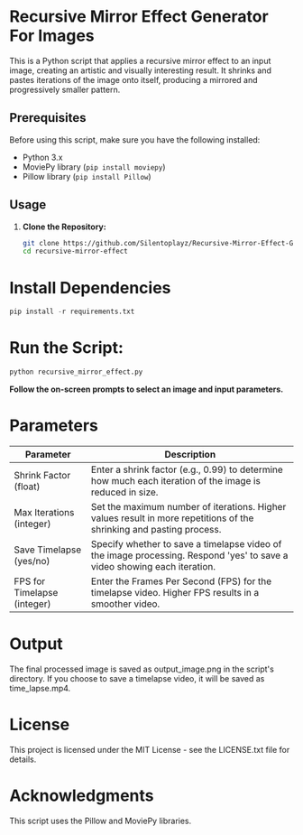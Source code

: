 # Recursive Mirror Effect Generator For Images
This is a Python script that applies a recursive mirror effect to an input image, creating an artistic and visually interesting result. It shrinks and pastes iterations of the image onto itself, producing a mirrored and progressively smaller pattern.

## Prerequisites
Before using this script, make sure you have the following installed:

- Python 3.x
- MoviePy library (`pip install moviepy`)
- Pillow library (`pip install Pillow`)

## Usage
1. **Clone the Repository:**
   ```bash
   git clone https://github.com/Silentoplayz/Recursive-Mirror-Effect-Generator-For-Images.git
   cd recursive-mirror-effect
   ```

# **Install Dependencies**
  ```python
  pip install -r requirements.txt
  ```

# **Run the Script:**
  ```python
  python recursive_mirror_effect.py
  ```
**Follow the on-screen prompts to select an image and input parameters.**

# Parameters

| Parameter                | Description                                                                                                       |
|--------------------------|-------------------------------------------------------------------------------------------------------------------|
| Shrink Factor (float)    | Enter a shrink factor (e.g., 0.99) to determine how much each iteration of the image is reduced in size.         |
| Max Iterations (integer) | Set the maximum number of iterations. Higher values result in more repetitions of the shrinking and pasting process. |
| Save Timelapse (yes/no)  | Specify whether to save a timelapse video of the image processing. Respond 'yes' to save a video showing each iteration. |
| FPS for Timelapse (integer) | Enter the Frames Per Second (FPS) for the timelapse video. Higher FPS results in a smoother video.                  |


# Output
The final processed image is saved as output_image.png in the script's directory. If you choose to save a timelapse video, it will be saved as time_lapse.mp4.

# License
This project is licensed under the MIT License - see the LICENSE.txt file for details.

# Acknowledgments
This script uses the Pillow and MoviePy libraries.
